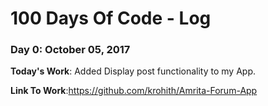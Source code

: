 # 100 Days Of Code - Log

### Day 0: October 05, 2017 
**Today's Work**: Added Display post functionality to my App.

**Link To Work**:https://github.com/krohith/Amrita-Forum-App 
